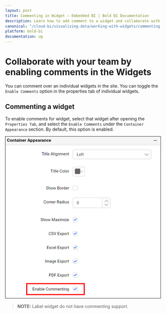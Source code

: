 ```yaml
---
layout: post
title: Commenting in Widget – Embedded BI | Bold BI Documentation
description: Learn how to add comment to a widget and collaborate with your team through user mentions in Bold BI Embedded dashboard.
canonical: "/cloud-bi/visualizing-data/working-with-widgets/commenting-widget/"
platform: bold-bi
documentation: ug
---
```


# Collaborate with your team by enabling comments in the Widgets

You can comment over an individual widgets in the site. You can toggle the `Enable Comments` option in the properties tab of individual widgets.

## Commenting a widget

To enable comments for widget, select that widget after opening the `Properties Tab`, and select the `Enable Comments` under the `Container Appearance` section. By default, this option is enabled.

![Enable Comments for Widgets](/static/assets/embedded/visualizing-data/working-with-widgets/images/enable-comments.PNG)

> **NOTE:**  Label widget do not have commenting support.
